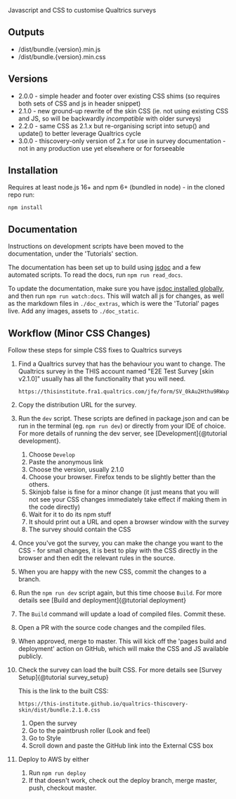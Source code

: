 Javascript and CSS to customise Qualtrics surveys

## Outputs

- /dist/bundle.{version}.min.js
- /dist/bundle.{version}.min.css

## Versions

- 2.0.0 - simple header and footer over existing CSS shims (so requires both sets of CSS and js in header snippet)
- 2.1.0 - new ground-up rewrite of the skin CSS (ie. not using existing CSS and JS, so will be backwardly _incompatible_ with older surveys)
- 2.2.0 - same CSS as 2.1.x but re-organising script into setup() and update() to better leverage Qualtrics cycle
- 3.0.0 - thiscovery-only version of 2.x for use in survey documentation - not in any production use yet elsewhere or for forseeable

## Installation

Requires at least node.js 16+ and npm 6+ (bundled in node) - in the cloned repo run:

```npm install ```

## Documentation

Instructions on development scripts have been moved to the documentation, under the 'Tutorials' section.

The documentation has been set up to build using [jsdoc](https://jsdoc.app) and a few automated scripts.  To read the docs, run `npm run read_docs`.

To update the documentation, make sure you have [jsdoc installed globally](https://github.com/jsdoc/jsdoc#installation-and-usage),
and then run `npm run watch:docs`. This will watch all js for changes, as well as the markdown files in `./doc_extras`,
which is were the 'Tutorial' pages live.  Add any images, assets to `./doc_static`.

## Workflow (Minor CSS Changes)

Follow these steps for simple CSS fixes to Qualtrics surveys

1. Find a Qualtrics survey that has the behaviour you want to change.
  The Qualtrics survey in the THIS account named "E2E Test Survey [skin v2.1.0]"
  usually has all the functionality that you will need.

       https://thisinstitute.fra1.qualtrics.com/jfe/form/SV_0kAu2Hthu9RWxpQ
2. Copy the distribution URL for the survey.
3. Run the `dev` script. These scripts are defined in package.json and 
  can be run in the terminal (eg. `npm run dev`) or directly from your IDE of choice. For more details of running the dev server,
  see [Development]{@tutorial development}.  
   1. Choose `Develop`
   2. Paste the anonymous link
   3. Choose the version, usually 2.1.0
   4. Choose your browser. Firefox tends to be slightly better than the others.
   5. Skinjob false is fine for a minor change (it just means that you will not see your CSS changes immediately take effect if making them in the code directly)
   6. Wait for it to do its npm stuff
   7. It should print out a URL and open a browser window with the survey
   8. The survey should contain the CSS
4. Once you've got the survey, you can make the change you want to the CSS - for small changes, it is best to play with the CSS directly in the browser and then edit the relevant rules in the source.
5. When you are happy with the new CSS, commit the changes to a branch.
6. Run the `npm run dev` script again, but this time choose `Build`. For more 
  details see [Build and deployment]{@tutorial deployment}
7. The `Build` command will update a load of compiled files. Commit these. 
8. Open a PR with the source code changes and the compiled files.
9. When approved, merge to master. This will kick off the 'pages build and 
  deployment' action on GitHub, which will make the CSS and JS available
  publicly.
10. Check the survey can load the built CSS. For more details see 
[Survey Setup]{@tutorial survey_setup}

    This is the link to the built CSS:

        https://this-institute.github.io/qualtrics-thiscovery-skin/dist/bundle.2.1.0.css
    1. Open the survey
    2. Go to the paintbrush roller (Look and feel)
    3. Go to Style
    4. Scroll down and paste the GitHub link into the External CSS box
11. Deploy to AWS by either
    1. Run `npm run deploy`
    2. If that doesn't work, check out the deploy branch, merge master, push,
      checkout master.
